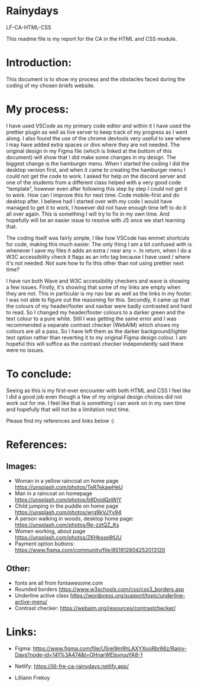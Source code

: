 # Rainydays
 LF-CA-HTML-CSS

This readme file is my report for the CA in the HTML and CSS module. 

# Introduction: 
This document is to show my process and the obstacles faced during the coding of my chosen briefs website. 

# My process: 
I have used VSCode as my primary code editor and within it I have used the prettier plugin as well as live server to keep track of my progress as I went along. I also found the use of the chrome devtools very useful to see where I may have added extra spaces or divs where they are not needed. 
The original design in my Figma file (which is linked at the bottom of this document) will show that I did make some changes in my design. The biggest change is the hamburger menu. When I started the coding I did the desktop version first, and when it came to creating the hamburger menu I could not get the code to work. I asked for help on the discord server and one of the students from a different class helped with a very good code “template”, however even after following this step by step I could not get it to work. 
How can I improve this for next time: Code mobile-first and do desktop after. I believe had I started over with my code I would have managed to get it to work, I however did not have enough time left to do it all over again. This is something I will try to fix in my own time. And hopefully will be an easier issue to resolve with JS once we start learning that. 

The coding itself was fairly simple, I like how VSCode has emmet shortcuts for code, making this much easier. The only thing I am a bit confused with is whenever I save my files it adds an extra / near any >. In return, when I do a W3C accessibility check it flags as an info tag because I have used / where it's not needed. Not sure how to fix this other than not using prettier next time?

I have run both Wave and W3C accessibility checkers and wave is showing a few issues. 
Firstly, it's showing that some of my links are empty when they are not. This in particular is my nav bar as well as the links in my footer. I was not able to figure out the reasoning for this. 
Secondly, it came up that the colours of my header/footer and navbar were badly contrasted and hard to read. So I changed my header/footer colours to a darker green and the text colour to a pure white. Still I was getting the same error and I was recommended a separate contrast checker (WebAIM) which shows my colours are all a pass. So I have left them as the darker background/lighter text option rather than reverting it to my original Figma design colour. I am hopeful this will suffice as the contrast checker independently said there were no issues. 

# To conclude: 
Seeing as this is my first-ever encounter with both HTML and CSS I feel like I did a good job even though a few of my original design choices did not work out for me. I feel like that is something I can work on in my own time and hopefully that will not be a limitation next time. 

Please find my references and links below :)



# References:

## Images:
- Woman in a yellow raincoat on home page https://unsplash.com/photos/TeR7ekawHeU
- Man in a raincoat on homepage https://unsplash.com/photos/b9DoidQoWiY
- Child jumping in the puddle on home page https://unsplash.com/photos/wrg9kVJYv94
- A person walking in woods, desktop home page: https://unsplash.com/photos/Re-zztQZ_Ks
- Women working, about page https://unsplash.com/photos/ZKHksse8tUU
- Payment option buttons: https://www.figma.com/community/file/851912804252013120

## Other:
- fonts are all from fontawesome.com
- Rounded borders https://www.w3schools.com/css/css3_borders.asp
- Underline active class https://wordpress.org/support/topic/underline-active-menu/
- Contrast checker: https://webaim.org/resources/contrastchecker/

# Links:
- Figma: https://www.figma.com/file/U5reI9m9hLAXYXooRbr66z/Rainy-Days?node-id=141%3A474&t=OHnarWEIsyruuYA8-1
- Netlify: https://lill-fre-ca-rainydays.netlify.app/

- Lilliann Frekoy